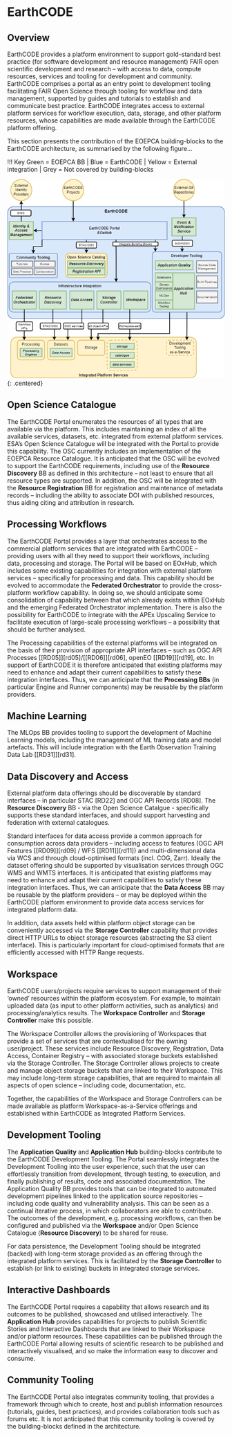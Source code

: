 # EarthCODE

## Overview

EarthCODE provides a platform environment to support gold-standard best practice (for software development and resource management) FAIR open scientific development and research – with access to data, compute resources, services and tooling for development and community. EarthCODE comprises a portal as an entry point to development tooling facilitating FAIR Open Science through tooling for workflow and data management, supported by guides and tutorials to establish and communicate best practice. EarthCODE integrates access to external platform services for workflow execution, data, storage, and other platform resources, whose capabilities are made available through the EarthCODE platform offering.

This section presents the contribution of the EOEPCA building-blocks to the EarthCODE architecture, as summarised by the following figure…

!!! Key
    <span class="green-text">Green = EOEPCA BB</span> |
    <span class="blue-text">Blue = EarthCODE</span> |
    <span class="yellow-text">Yellow = External integration</span> |
    <span class="grey-text">Grey = Not covered by building-blocks</span>

![alt text](diagrams/earthcode.drawio.png){: .centered}

## Open Science Catalogue

The EarthCODE Portal enumerates the resources of all types that are available via the platform. This includes maintaining an index of all the available services, datasets, etc. integrated from external platform services. ESA’s Open Science Catalogue will be integrated with the Portal to provide this capability. The OSC currently includes an implementation of the EOEPCA Resource Catalogue. It is anticipated that the OSC will be evolved to support the EarthCODE requirements, including use of the **Resource Discovery** BB as defined in this architecture – not least to ensure that all resource types are supported. In addition, the OSC will be integrated with the **Resource Registration** BB for registration and maintenance of metadata records – including the ability to associate DOI with published resources, thus aiding citing and attribution in research.

## Processing Workflows

The EarthCODE Portal provides a layer that orchestrates access to the commercial platform services that are integrated with EarthCODE – providing users with all they need to support their workflows, including data, processing and storage. The Portal will be based on EOxHub, which includes some existing capabilities for integration with external platform services – specifically for processing and data. This capability should be evolved to accommodate the **Federated Orchestrator** to provide the cross-platform workflow capability. In doing so, we should anticipate some consolidation of capability between that which already exists within EOxHub and the emerging Federated Orchestrator implementation. There is also the possibility for EarthCODE to integrate with the APEx Upscaling Service to facilitate execution of large-scale processing workflows – a possibility that should be further analysed.

The Processing capabilities of the external platforms will be integrated on the basis of their provision of appropriate API interfaces – such as OGC API Processes [[RD05]][rd05]/[[RD06]][rd06], openEO [[RD19]][rd19], etc. In support of EarthCODE it is therefore anticipated that existing platforms may need to enhance and adapt their current capabilities to satisfy these integration interfaces. Thus, we can anticipate that the **Processing BBs** (in particular Engine and Runner components) may be reusable by the platform providers.

## Machine Learning

The MLOps BB provides tooling to support the development of Machine Learning models, including the management of ML training data and model artefacts. This will include integration with the Earth Observation Training Data Lab [[RD31]][rd31].

## Data Discovery and Access

External platform data offerings should be discoverable by standard interfaces – in particular STAC [RD22] and OGC API Records [RD08]. The **Resource Discovery** BB - via the Open Science Catalgue - specifically supports these standard interfaces, and should support harvesting and federation with external catalogues.

Standard interfaces for data access provide a common approach for consumption across data providers – including access to features (OGC API Features [[RD09]][rd09] / WFS [[RD11]][rd11]) and multi-dimensional data via WCS and through cloud-optimised formats (incl. COG, Zarr). Ideally the dataset offering should be supported by visualisation services through OGC WMS and WMTS interfaces. It is anticipated that existing platforms may need to enhance and adapt their current capabilities to satisfy these integration interfaces. Thus, we can anticipate that the **Data Access** BB may be reusable by the platform providers – or may be deployed within the EarthCODE platform environment to provide data access services for integrated platform data.

In addition, data assets held within platform object storage can be conveniently accessed via the **Storage Controller** capability that provides direct HTTP URLs to object storage resources (abstracting the S3 client interface). This is particularly important for cloud-optimised formats that are efficiently accessed with HTTP Range requests.

## Workspace

EarthCODE users/projects require services to support management of their ‘owned’ resources within the platform ecosystem. For example, to maintain uploaded data (as input to other platform activities, such as analytics) and processing/analytics results. The **Workspace Controller** and **Storage Controller** make this possible.

The Workspace Controller allows the provisioning of Workspaces that provide a set of services that are contextualised for the owning user/project. These services include Resource Discovery, Registration, Data Access, Container Registry – with associated storage buckets established via the Storage Controller. The Storage Controller allows projects to create and manage object storage buckets that are linked to their Workspace. This may include long-term storage capabilities, that are required to maintain all aspects of open science – including code, documentation, etc.

Together, the capabilities of the Workspace and Storage Controllers can be made available as platform Workspace-as-a-Service offerings and established within EarthCODE as Integrated Platform Services.

## Development Tooling

The **Application Quality** and **Application Hub** building-blocks contribute to the EarthCODE Development Tooling. The Portal seamlessly integrates the Development Tooling into the user experience, such that the user can effortlessly transition from development, through testing, to execution, and finally publishing of results, code and associated documentation. The Application Quality BB provides tools that can be integrated to automated development pipelines linked to the application source repositories – including code quality and vulnerability analysis. This can be seen as a continual iterative process, in which collaborators are able to contribute. The outcomes of the development, e.g. processing workflows, can then be configured and published via the **Workspace** and/or Open Science Catalogue (**Resource Discovery**) to be shared for reuse.

For data persistence, the Development Tooling should be integrated (backed) with long-term storage provided as an offering through the integrated platform services. This is facilitated by the **Storage Controller** to establish (or link to existing) buckets in integrated storage services.

## Interactive Dashboards

The EarthCODE Portal requires a capability that allows research and its outcomes to be published, showcased and utilised interactively. The **Application Hub** provides capabilities for projects to publish Scientific Stories and Interactive Dashboards that are linked to their Workspace and/or platform resources. These capabilities can be published through the EarthCODE Portal allowing results of scientific research to be published and interactively visualised, and so make the information easy to discover and consume.

## Community Tooling

The EarthCODE Portal also integrates community tooling, that provides a framework through which to create, host and publish information resources (tutorials, guides, best practices), and provides collaboration tools such as forums etc. It is not anticipated that this community tooling is covered by the building-blocks defined in the architecture.
